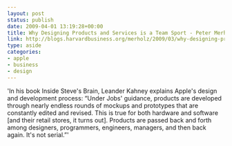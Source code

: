 ```yaml
---
layout: post
status: publish
date: 2009-04-01 13:19:28+00:00
title: Why Designing Products and Services is a Team Sport - Peter Merholz - HarvardBusiness.org
link: http://blogs.harvardbusiness.org/merholz/2009/03/why-designing-products-and-ser.html
type: aside
categories:
- apple
- business
- design
---
```


'In his book Inside Steve's Brain, Leander Kahney explains Apple's design and development process: “Under Jobs' guidance, products are developed through nearly endless rounds of mockups and prototypes that are constantly edited and revised. This is true for both hardware and software [and their retail stores, it turns out]. Products are passed back and forth among designers, programmers, engineers, managers, and then back again. It's not serial.”'
